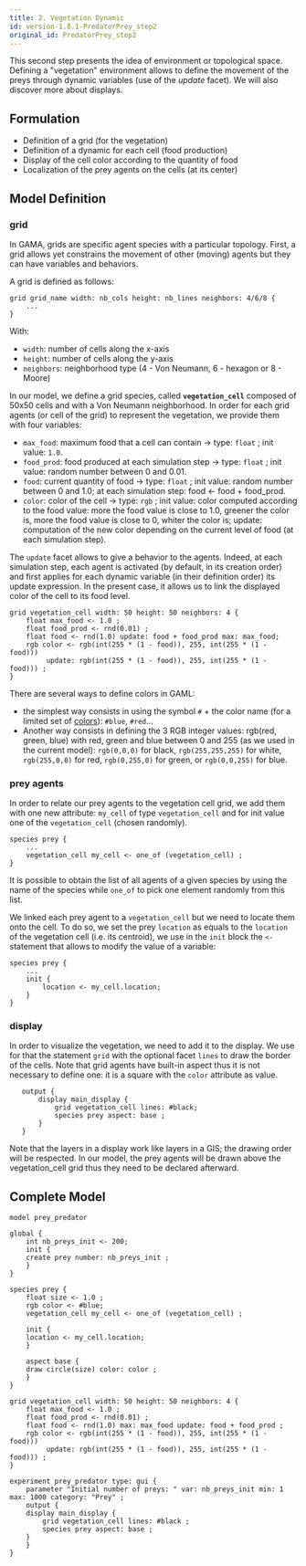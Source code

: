 ```yaml
---
title: 2. Vegetation Dynamic
id: version-1.8.1-PredatorPrey_step2
original_id: PredatorPrey_step2
---
```



This second step presents the idea of environment or topological space. Defining a "vegetation" environment allows to define the movement of the preys through dynamic variables (use of the _update_ facet). We will also discover more about displays.


## Formulation

* Definition of a grid (for the vegetation)
* Definition of a dynamic for each cell (food production)
* Display of the cell color according to the quantity of food
* Localization of the prey agents on the cells (at its center)


## Model Definition

### grid

In GAMA, grids are specific agent species with a particular topology. First, a grid allows yet constrains the movement of other (moving) agents but they can have variables and behaviors.

A grid is defined as follows:
```
grid grid_name width: nb_cols height: nb_lines neighbors: 4/6/8 {
    ...
}
```

With:

* `width`: number of cells along the x-axis
* `height`: number of cells along the y-axis
* `neighbors`: neighborhood type (4 - Von Neumann, 6 - hexagon or 8 - Moore)

In our model, we define a grid species, called **`vegetation_cell`** composed of 50x50 cells and with a Von Neumann neighborhood.
In order for each grid agents (or cell of the grid) to represent the vegetation, we provide them with four variables:

* `max_food`: maximum food that a cell can contain -> type: `float` ; init value: `1.0`.
* `food_prod`: food produced at each simulation step -> type: `float` ; init value: random number between 0 and 0.01.
* `food`: current quantity of food -> type: `float` ; init value: random number between 0 and 1.0; at each simulation step: food <- food + food_prod.
* `color`: color of the cell -> type: `rgb` ; init value: color computed according to the food value: more the food value is close to 1.0, greener the color is, more the food value is close to 0,  whiter the color is; update: computation of the new color depending on the current level of food (at each simulation step).

The `update` facet allows to give a behavior to the agents. Indeed, at each simulation step, each agent is activated (by default, in its creation order) and first applies for each dynamic variable (in their definition order) its update expression. In the present case, it allows us to link the displayed color of the cell to its food level.
```
grid vegetation_cell width: 50 height: 50 neighbors: 4 {
    float max_food <- 1.0 ;
    float food_prod <- rnd(0.01) ;
    float food <- rnd(1.0) update: food + food_prod max: max_food;
    rgb color <- rgb(int(255 * (1 - food)), 255, int(255 * (1 - food))) 
         update: rgb(int(255 * (1 - food)), 255, int(255 * (1 - food))) ;
}
```

There are several ways to define colors in GAML:

* the simplest way consists in using the symbol `#` + the color name (for a limited set of  [colors](Index#Constants_and_colors)): `#blue`, `#red`...
* Another way consists in defining the 3 RGB integer values: rgb(red, green, blue) with red, green and blue between 0 and 255 (as we used in the current model): `rgb(0,0,0)`  for black, `rgb(255,255,255)` for white, `rgb(255,0,0)` for red, `rgb(0,255,0)` for green, or  `rgb(0,0,255)` for blue.



### prey agents
In order to relate our prey agents to the vegetation cell grid, we add them with one new attribute: `my_cell` of type `vegetation_cell` and for init value one of the `vegetation_cell` (chosen randomly).

```
species prey {
    ...
    vegetation_cell my_cell <- one_of (vegetation_cell) ;
} 
```

It is possible to obtain the list of all agents of a given species by using the name of the species while `one_of` to pick one element randomly from this list.

We linked each prey agent to a `vegetation_cell` but we need to locate them onto the cell. To do so, we set the prey `location` as equals to the `location` of the vegetation cell (i.e. its centroid), we use in the `init` block the `<-` statement that allows to modify the value of a variable:
```
species prey {
    ...
    init {
        location <- my_cell.location;
    }
}
```

### display
In order to visualize the vegetation, we need to add it to the display. We use for that the statement `grid` with the optional facet `lines` to draw the border of the cells. Note that grid agents have built-in aspect thus it is not necessary to define one: it is a square with the `color` attribute as value.
```
   output {
       display main_display {
           grid vegetation_cell lines: #black;
           species prey aspect: base ;
       }
   }
```

Note that the layers in a display work like layers in a GIS; the drawing order will be respected. In our model, the prey agents will be drawn above the vegetation\_cell grid thus they need to be declared afterward.




## Complete Model

```
model prey_predator

global {
    int nb_preys_init <- 200;
    init {
	create prey number: nb_preys_init ;
    }
}

species prey {
    float size <- 1.0 ;
    rgb color <- #blue;
    vegetation_cell my_cell <- one_of (vegetation_cell) ;
		
    init {
	location <- my_cell.location;
    }
		
    aspect base {
	draw circle(size) color: color ;
    }
}

grid vegetation_cell width: 50 height: 50 neighbors: 4 {
    float max_food <- 1.0 ;
    float food_prod <- rnd(0.01) ;
    float food <- rnd(1.0) max: max_food update: food + food_prod ;
    rgb color <- rgb(int(255 * (1 - food)), 255, int(255 * (1 - food))) 
         update: rgb(int(255 * (1 - food)), 255, int(255 * (1 - food))) ;
}

experiment prey_predator type: gui {
    parameter "Initial number of preys: " var: nb_preys_init min: 1 max: 1000 category: "Prey" ;
    output {
	display main_display {
	    grid vegetation_cell lines: #black ;
	    species prey aspect: base ;
	}
    }
}
```
